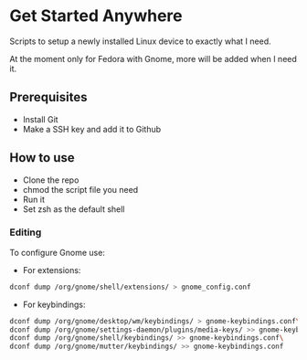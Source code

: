 # Get Started Anywhere

Scripts to setup a newly installed Linux device to exactly what I need.

At the moment only for Fedora with Gnome, more will be added when I need it.

## Prerequisites
- Install Git
- Make a SSH key and add it to Github

## How to use
- Clone the repo
- chmod the script file you need
- Run it
- Set zsh as the default shell

### Editing
To configure Gnome use:
- For extensions:
```sh
dconf dump /org/gnome/shell/extensions/ > gnome_config.conf
```
- For keybindings:
```sh
dconf dump /org/gnome/desktop/wm/keybindings/ > gnome-keybindings.conf\
dconf dump /org/gnome/settings-daemon/plugins/media-keys/ >> gnome-keybindings.conf\
dconf dump /org/gnome/shell/keybindings/ >> gnome-keybindings.conf\
dconf dump /org/gnome/mutter/keybindings/ >> gnome-keybindings.conf
```
